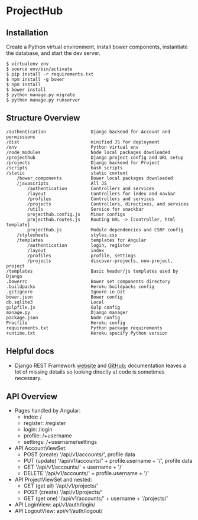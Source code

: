 # ProjectHub

## Installation

Create a Python virtual environment, install bower components, instantiate the database, and start the dev server.
	
	$ virtualenv env
	$ source env/bin/activate
	$ pip install -r requirements.txt
	$ npm install -g bower
	$ npm install
	$ bower install
	$ python manage.py migrate
	$ python manage.py runserver

## Structure Overview

    /authentication                 Django backend for Account and permissions
    /dist                           minified JS for deployment
    /env                            Python virtual env
    /node_modules                   Node local packages downloaded
    /projecthub                     Django project config and URL setup
    /projects                       Django backend for Project
    /scripts                        bash scripts
    /static                         static content
        /bower_components           Bower local packages downloaded
        /javascripts                All JS
            /authentication         Controllers and services
            /layout                 Controllers for index and navbar
            /profiles               Controllers and services
            /projects               Controllers, directives, and services
            /utils                  Service for snackbar
            projecthub.config.js    Minor configs
            projecthub.routes.js    Routing URL -> [controller, html template]
            projecthub.js           Module dependencies and CSRF config
        /stylesheets                styles.css
        /templates                  templates for Angular
            /authentication         login, register
            /layout                 index
            /profiles               profile, settings
            /projects               discover-projects, new-project, project
    /templates                      Basic header/js templates used by Django
    .bowerrc                        Bower set components directory
    .buildpacks                     Heroku buildpacks config
    .gitignore                      Ignore in Git
    bower.json                      Bower config
    db.sqlite3                      Local
    gulpfile.js                     Gulp config
    manage.py                       Django manager
    package.json                    Node config
    Procfile                        Heroku config
    requirements.txt                Python package requirements
    runtime.txt                     Heroku specify Python version

## Helpful docs

* Django REST Framework [website](http://www.django-rest-framework.org) and [GitHub](https://github.com/encode/django-rest-framework/tree/24791cb353d1924086b30abe2188280547d9a6c4); documentation leaves a lot of missing details so looking directly at code is sometimes necessary.

## API Overview

* Pages handled by Angular:
    * index:          /
    * register:       /register
    * login:          /login
    * profile:        /+username
    * settings:       /+username/settings
* API AccountViewSet:
    * POST (create)   '/api/v1/accounts/', profile data
    * PUT (update)    '/api/v1/accounts/' + profile.username + '/', profile data
    * GET             '/api/v1/accounts/' + username + '/'
    * DELETE          '/api/v1/accounts/' + profile.username + '/'
* API ProjectViewSet and nested: 
    * GET (get all)   '/api/v1/projects/'
    * POST (create)   '/api/v1/projects/'
    * GET (get one)   '/api/v1/accounts/' + username + '/projects/'
* API LoginView:      api/v1/auth/login/
* API LogoutView:     api/v1/auth/logout/

